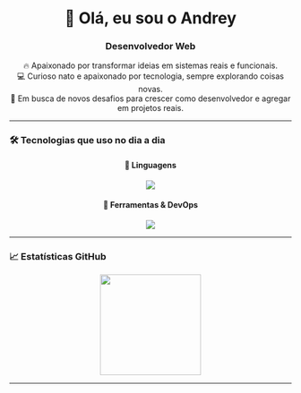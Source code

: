 <h1 align="center">👋 Olá, eu sou o Andrey</h1>
<h3 align="center">Desenvolvedor Web</h3>

<p align="center">
  🔥 Apaixonado por transformar ideias em sistemas reais e funcionais.<br>
  💻 Curioso nato e apaixonado por tecnologia, sempre explorando coisas novas.<br>
  🚀 Em busca de novos desafios para crescer como desenvolvedor e agregar em projetos reais.
</p>

---

### 🛠️ Tecnologias que uso no dia a dia

<div align="center">

  #### 🧠 Linguagens  
  <img src="https://skillicons.dev/icons?i=html,css,php,py" />

  #### 🔧 Ferramentas & DevOps  
  <img src="https://skillicons.dev/icons?i=git,github,docker,linux,vscode" />

</div>

---

### 📈 Estatísticas GitHub

<p align="center">
  <img height="180em" src="https://github-readme-stats.vercel.app/api?username=DevAndyx&show_icons=true&theme=midnight-purple&count_private=true"/>
</p>

---
